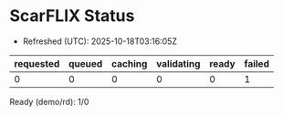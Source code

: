 ﻿# ScarFLIX Status

* Refreshed (UTC): 2025-10-18T03:16:05Z

| requested | queued | caching | validating | ready | failed |
|-----------|--------|---------|------------|-------|--------|
| 0 | 0 | 0 | 0 | 0 | 1 |

Ready (demo/rd): 1/0
